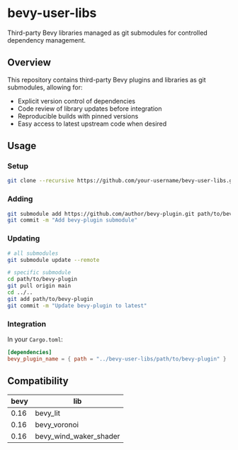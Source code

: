 # bevy-user-libs

Third-party Bevy libraries managed as git submodules for controlled dependency management.

## Overview

This repository contains third-party Bevy plugins and libraries as git submodules, allowing for:
- Explicit version control of dependencies
- Code review of library updates before integration
- Reproducible builds with pinned versions
- Easy access to latest upstream code when desired

## Usage

### Setup
```bash
git clone --recursive https://github.com/your-username/bevy-user-libs.git
```

### Adding
```bash
git submodule add https://github.com/author/bevy-plugin.git path/to/bevy-plugin
git commit -m "Add bevy-plugin submodule"
```

### Updating
```bash
# all submodules
git submodule update --remote

# specific submodule
cd path/to/bevy-plugin
git pull origin main
cd ../..
git add path/to/bevy-plugin
git commit -m "Update bevy-plugin to latest"
```

### Integration

In your `Cargo.toml`:
```toml
[dependencies]
bevy_plugin_name = { path = "../bevy-user-libs/path/to/bevy-plugin" }
```

## Compatibility

| bevy | lib                    |
|------|------------------------|
| 0.16 | bevy_lit               |
| 0.16 | bevy_voronoi           |
| 0.16 | bevy_wind_waker_shader |

